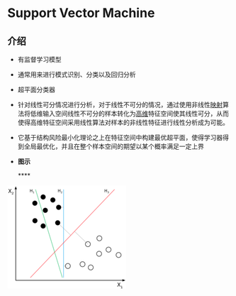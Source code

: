 # Support Vector Machine

## 介绍

* 有监督学习模型
* 通常用来进行模式识别、分类以及回归分析
* 超平面分类器
* 针对线性可分情况进行分析，对于线性不可分的情况，通过使用非线性[映射](https://baike.baidu.com/item/%E6%98%A0%E5%B0%84)算法将低维输入空间线性不可分的样本转化为[高维](https://baike.baidu.com/item/%E9%AB%98%E7%BB%B4)特征空间使其线性可分，从而使得高维特征空间采用线性算法对样本的非线性特征进行线性分析成为可能。
* 它基于结构风险最小化理论之上在特征空间中构建最优超平面，使得学习器得到全局最优化，并且在整个样本空间的期望以某个概率满足一定上界
* **图示**

  \*\*\*\*

![](../.gitbook/assets/image%20%288%29.png)



